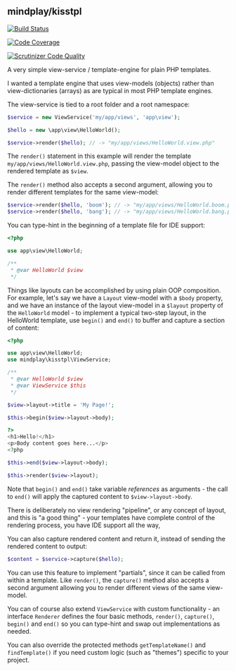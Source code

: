 mindplay/kisstpl
----------------

[![Build Status](https://travis-ci.org/mindplay-dk/kisstpl.svg?branch=master)](https://travis-ci.org/mindplay-dk/kisstpl)

[![Code Coverage](https://scrutinizer-ci.com/g/mindplay-dk/kisstpl/badges/coverage.png?b=master)](https://scrutinizer-ci.com/g/mindplay-dk/kisstpl/?branch=master)

[![Scrutinizer Code Quality](https://scrutinizer-ci.com/g/mindplay-dk/kisstpl/badges/quality-score.png?b=master)](https://scrutinizer-ci.com/g/mindplay-dk/kisstpl/?branch=master)

A very simple view-service / template-engine for plain PHP templates.

I wanted a template engine that uses view-models (objects) rather than
view-dictionaries (arrays) as are typical in most PHP template engines.

The view-service is tied to a root folder and a root namespace:

```PHP
$service = new ViewService('my/app/views', 'app\view');

$hello = new \app\view\HelloWorld();

$service->render($hello); // -> "my/app/views/HelloWorld.view.php"
```

The `render()` statement in this example will render the template
`my/app/views/HelloWorld.view.php`, passing the view-model object to
the rendered template as `$view`.

The `render()` method also accepts a second argument, allowing you to
render different templates for the same view-model:

```PHP
$service->render($hello, 'boom'); // -> "my/app/views/HelloWorld.boom.php"
$service->render($hello, 'bang'); // -> "my/app/views/HelloWorld.bang.php"
```

You can type-hint in the beginning of a template file for IDE support:

```PHP
<?php

use app\view\HelloWorld;

/**
 * @var HelloWorld $view
 */
```

Things like layouts can be accomplished by using plain OOP composition.
For example, let's say we have a `Layout` view-model with a `$body`
property, and we have an instance of the layout view-model in a `$layout`
property of the `HelloWorld` model - to implement a typical two-step
layout, in the HelloWorld template, use `begin()` and `end()` to buffer
and capture a section of content:

```PHP
<?php

use app\view\HelloWorld;
use mindplay\kisstpl\ViewService;

/**
 * @var HelloWorld $view
 * @var ViewService $this
 */

$view->layout->title = 'My Page!';

$this->begin($view->layout->body);

?>
<h1>Hello!</h1>
<p>Body content goes here...</p>
<?php

$this->end($view->layout->body);

$this->render($view->layout);
```

Note that `begin()` and `end()` take variable *references* as arguments -
the call to `end()` will apply the captured content to `$view->layout->body`.

There is deliberately no view rendering "pipeline", or any concept of
layout, and this is "a good thing" - your templates have complete control
of the rendering process, you have IDE support all the way,

You can also capture rendered content and return it, instead of sending
the rendered content to output:

```PHP
$content = $service->capture($hello);
```

You can use this feature to implement "partials", since it can be called
from within a template. Like `render()`, the `capture()` method also accepts
a second argument allowing you to render different views of the same view-model.

You can of course also extend `ViewService` with custom functionality - an
interface `Renderer` defines the four basic methods, `render()`, `capture()`,
`begin()` and `end()` so you can type-hint and swap out implementations as
needed.

You can also override the protected methods `getTemplateName()` and
`findTemplate()` if you need custom logic (such as "themes") specific to
your project.

